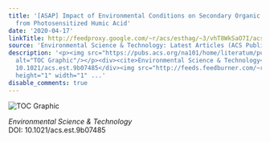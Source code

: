 ```yaml
---
title: '[ASAP] Impact of Environmental Conditions on Secondary Organic Aerosol Production
  from Photosensitized Humic Acid'
date: '2020-04-17'
linkTitle: http://feedproxy.google.com/~r/acs/esthag/~3/vhT8WkSaO7I/acs.est.9b07485
source: 'Environmental Science & Technology: Latest Articles (ACS Publications)'
description: '<p><img src="https://pubs.acs.org/na101/home/literatum/publisher/achs/journals/content/esthag/0/esthag.ahead-of-print/acs.est.9b07485/20200417/images/medium/es9b07485_0004.gif"
  alt="TOC Graphic"/></p><div><cite>Environmental Science & Technology</cite></div><div>DOI:
  10.1021/acs.est.9b07485</div><img src="http://feeds.feedburner.com/~r/acs/esthag/~4/vhT8WkSaO7I"
  height="1" width="1" ...'
disable_comments: true
---
```

<p><img src="https://pubs.acs.org/na101/home/literatum/publisher/achs/journals/content/esthag/0/esthag.ahead-of-print/acs.est.9b07485/20200417/images/medium/es9b07485_0004.gif" alt="TOC Graphic"/></p><div><cite>Environmental Science & Technology</cite></div><div>DOI: 10.1021/acs.est.9b07485</div><img src="http://feeds.feedburner.com/~r/acs/esthag/~4/vhT8WkSaO7I" height="1" width="1" ...
